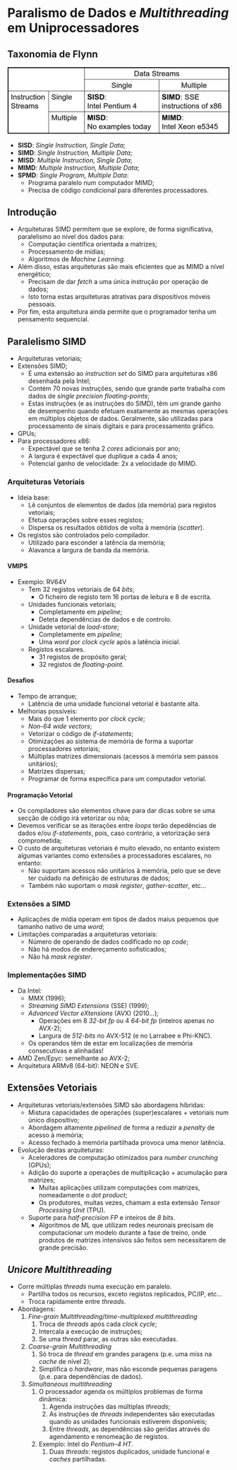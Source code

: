 # Paralismo de Dados e *Multithreading* em Uniprocessadores

## Taxonomia de Flynn

![image Taxonomia de Flynn](images/flynn_tax.png)

- **SISD**: *Single Instruction, Single Data*;
- **SIMD**: *Single Instruction, Multiple Data*;
- **MISD**: *Multiple Instruction, Single Data*;
- **MIMD**: *Multiple Instruction, Multiple Data*;
- **SPMD**: *Single Program, Multiple Data*:
  - Programa paralelo num computador MIMD;
  - Precisa de código condicional para diferentes processadores.

## Introdução

- Arquiteturas SIMD permitem que se explore, de forma significativa, paralelismo ao nível dos dados para:
  - Computação científica orientada a matrizes;
  - Processamento de mídias;
  - Algoritmos de *Machine Learning*.
- Além disso, estas arquiteturas são mais eficientes que as MIMD a nível energético;
  - Precisam de dar *fetch* a uma única instrução por operação de dados;
  - Isto torna estas arquiteturas atrativas para dispositivos móveis pessoais.
- Por fim, esta arquitetura ainda permite que o programador tenha um pensamento sequencial.

## Paralelismo SIMD

- Arquiteturas vetoriais;
- Extensões SIMD;
  - É uma extensão ao *instruction set* do SIMD para arquiteturas x86 desenhada pela Intel;
  - Contém 70 novas instruções, sendo que grande parte trabalha com dados de *single precision floating-points*;
  - Estas instruções (e as instruções do SIMD), têm um grande ganho de desempenho quando efetuam exatamente as mesmas operações em múltiplos objetos de dados. Geralmente, são utilizadas para processamento de sinais digitais e para processamento gráfico.
- GPUs;
- Para processadores x86:
  - Expectável que se tenha 2 *cores* adicionais por ano;
  - A largura é expectável que duplique a cada 4 anos;
  - Potencial ganho de velocidade: 2x a velocidade do MIMD.

### Arquiteturas Vetoriais

- Ideia base:
  - Lê conjuntos de elementos de dados (da memória) para registos vetoriais;
  - Efetua operações sobre esses registos;
  - Dispersa os resultados obtidos de volta à memória (*scatter*).
- Os registos são controlados pelo compilador.
  - Utilizado para esconder a latência da memória;
  - Alavanca a largura de banda da memória.

#### VMIPS

- Exemplo: RV64V
  - Tem 32 registos vetoriais de 64 *bits*;
    - O ficheiro de registo tem 16 portas de leitura e 8 de escrita.
  - Unidades funcionais vetoriais;
    - Completamente em *pipeline*;
    - Deteta dependências de dados e de controlo.
  - Unidade vetorial de *load-store*;
    - Completamente em *pipeline*;
    - Uma *word* por *clock cycle* após a latência inicial.
  - Registos escalares.
    - 31 registos de propósito geral;
    - 32 registos de *floating-point*.


#### Desafios

- Tempo de arranque;
  - Latência de uma unidade funcional vetorial é bastante alta.
- Melhorias possíveis:
  - Mais do que 1 elemento por *clock cycle*;
  - *Non-64 wide vectors*;
  - Vetorizar o código de *if-statements*;
  - Otimizações ao sistema de memória de forma a suportar processadores vetoriais;
  - Múltiplas matrizes dimensionais (acessos à memória sem passos unitários);
  - Matrizes dispersas;
  - Programar de forma específica para um computador vetorial.

#### Programação Vetorial

- Os compiladores são elementos chave para dar dicas sobre se uma secção de código irá vetorizar ou nõa;
- Devemos verificar se as iterações entre *loops* terão depedências de dados e/ou *if-statements*, pois, caso contrário, a vetorização será comprometida;
- O custo de arquiteturas vetoriais é muito elevado, no entanto existem algumas variantes como extensões a processadores escalares, no entanto:
  - Não suportam acessos não unitários à memória, pelo que se deve ter cuidado na definição de estruturas de dados;
  - Também não suportam o *mask register*, *gather-scatter*, etc...

### Extensões a SIMD 

- Aplicações de mídia operam em tipos de dados maius pequenos que tamanho nativo de uma *word*;
- Limitações comparadas a arquiteturas vetoriais:
  - Número de operando de dados codificado no *op code*;
  - Não há modos de endereçamento sofisticados;
  - Não há *mask register*.

### Implementações SIMD

- Da Intel:
  - MMX (1996);
  - *Streaming SIMD Extensions* (SSE) (1999);
  - *Advanced Vector eXtensions* (AVX) (2010...);
    - Operações em 8 *32-bit fp* ou 4 *64-bit fp* (inteiros apenas no AVX-2);
    - Largura de *512-bits* no AVX-512 (e no Larrabee e Phi-KNC).
  - Os operandos têm de estar em localizações de memória consecutivas e alinhadas!
- AMD Zen/Epyc: semelhante ao AVX-2;
- Arquitetura ARMv8 (64-bit): NEON e SVE.

## Extensões Vetoriais

- Arquiteturas vetoriais/extensões SIMD são abordagens híbridas:
  - Mistura capacidades de operações (super)escalares + vetoriais num único dispositivo;
  - Abordagem altamente *pipelined* de forma a reduzir a *penalty* de acesso à memória;
  - Acesso fechado à memória partilhada provoca uma menor latência.
- Evolução destas arquiteturas:
  - Aceleradores de computação otimizados para *number crunching* (GPUs);
  - Adição do suporte a operações de multiplicação + acumulação para matrizes;
    - Muitas aplicações utilizam computações com matrizes, nomeadamente o *dot product*;
    - Os produtores, muitas vezes, chamam a esta extensão *Tensor Processing Unit* (TPU).
  - Suporte para *half-precision FP* e inteiros de *8 bits*.
    - Algoritmos de ML que utilizam redes neuronais precisam de computacionar um modelo durante a fase de treino, onde produtos de matrizes intensivos são feitos sem necessitarem de grande precisão.

## *Unicore Multithreading*

- Corre múltiplas *threads* numa execução em paralelo.
  - Partilha todos os recursos, exceto registos replicados, PC/IP, etc...
  - Troca rapidamente entre *threads*.
- Abordagens:
  1. *Fine-grain Multithreading*/*time-multiplexed multithreading*
     1. Troca de *threads* após cada *clock cycle*;
     2. Intercala a execução de instruções;
     3. Se uma *thread* parar, as outras são executadas.
  2. *Coarse-grain Multithreading*
     1. Só troca de *thread* em grandes paragens (p.e. uma *miss* na *cache* de nível 2);
     2. Simplifica o *hardware*, mas não esconde pequenas paragens (p.e. para dependências de dados).
  3. *Simultaneous multithreading*
     1. O processador agenda os múltiplos problemas de forma dinâmica:
        1. Agenda instruções das múltiplas *threads*;
        2. As instruções de *threads* independentes são executadas quando as unidades funcionais estiverem disponíveis;
        3. Entre *threads*, as dependências são geridas através do agendamento e renomeação de registos.
     2. Exemplo: Intel do *Pentium-4 HT*.
        1. Duas *threads*: registos duplicados, unidade funcional e *caches* partilhadas. 


